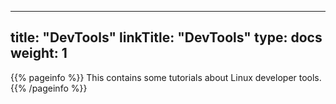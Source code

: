 
---
title: "DevTools"
linkTitle: "DevTools"
type: docs
weight: 1
---

{{% pageinfo %}}
This contains some tutorials about Linux developer tools.
{{% /pageinfo %}}

